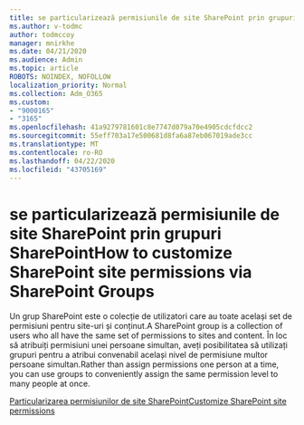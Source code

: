 ```yaml
---
title: se particularizează permisiunile de site SharePoint prin grupuri SharePoint
ms.author: v-todmc
author: todmccoy
manager: mnirkhe
ms.date: 04/21/2020
ms.audience: Admin
ms.topic: article
ROBOTS: NOINDEX, NOFOLLOW
localization_priority: Normal
ms.collection: Adm_O365
ms.custom:
- "9000165"
- "3165"
ms.openlocfilehash: 41a9279781601c8e7747d079a70e4905cdcfdcc2
ms.sourcegitcommit: 55eff703a17e500681d8fa6a87eb067019ade3cc
ms.translationtype: MT
ms.contentlocale: ro-RO
ms.lasthandoff: 04/22/2020
ms.locfileid: "43705169"
---
```

# <a name="how-to-customize-sharepoint-site-permissions-via-sharepoint-groups"></a><span data-ttu-id="02a86-102">se particularizează permisiunile de site SharePoint prin grupuri SharePoint</span><span class="sxs-lookup"><span data-stu-id="02a86-102">How to customize SharePoint site permissions via SharePoint Groups</span></span> 

<span data-ttu-id="02a86-103">Un grup SharePoint este o colecție de utilizatori care au toate același set de permisiuni pentru site-uri și conținut.</span><span class="sxs-lookup"><span data-stu-id="02a86-103">A SharePoint group is a collection of users who all have the same set of permissions to sites and content.</span></span> <span data-ttu-id="02a86-104">În loc să atribuiți permisiuni unei persoane simultan, aveți posibilitatea să utilizați grupuri pentru a atribui convenabil același nivel de permisiune multor persoane simultan.</span><span class="sxs-lookup"><span data-stu-id="02a86-104">Rather than assign permissions one person at a time, you can use groups to conveniently assign the same permission level to many people at once.</span></span>

[<span data-ttu-id="02a86-105">Particularizarea permisiunilor de site SharePoint</span><span class="sxs-lookup"><span data-stu-id="02a86-105">Customize SharePoint site permissions</span></span>](https://docs.microsoft.com/sharepoint/customize-sharepoint-site-permissions)